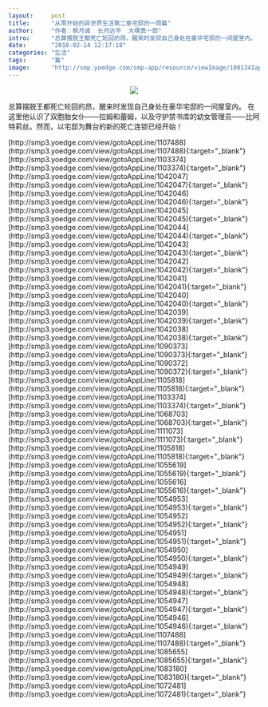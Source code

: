 ```yaml
---
layout:     post
title:      "从零开始的异世界生活第二章宅邸的一周篇"
author:     "作者：枫月诚  长月达平  大塚真一郎"
intro:      "总算摆脱王都死亡轮回的昂，醒来时发现自己身处在豪华宅邸的一间屋室内。 在这里他认识了双胞胎女仆——拉姆和蕾姆，以及守护禁书库的幼女管理员——比阿特莉丝。然而，以宅邸为舞台的新的死亡连锁已经开始！"
date:       "2018-02-14 12:17:18"
categories: "生活"
tags:       "篇"
image:      "http://smp.yoedge.com/smp-app/resource/viewImage/1001341appline.png"
---
```

<div style="text-align: center">
<p><img src="http://smp.yoedge.com/smp-app/resource/viewImage/1001341appline.png"/></p>
</div>
<p class="post-meta">
<span>总算摆脱王都死亡轮回的昂，醒来时发现自己身处在豪华宅邸的一间屋室内。 在这里他认识了双胞胎女仆——拉姆和蕾姆，以及守护禁书库的幼女管理员——比阿特莉丝。然而，以宅邸为舞台的新的死亡连锁已经开始！</span>
</p>
[http://smp3.yoedge.com/view/gotoAppLine/1107488](http://smp3.yoedge.com/view/gotoAppLine/1107488){:target="_blank"}
[http://smp3.yoedge.com/view/gotoAppLine/1103374](http://smp3.yoedge.com/view/gotoAppLine/1103374){:target="_blank"}
[http://smp3.yoedge.com/view/gotoAppLine/1042047](http://smp3.yoedge.com/view/gotoAppLine/1042047){:target="_blank"}
[http://smp3.yoedge.com/view/gotoAppLine/1042046](http://smp3.yoedge.com/view/gotoAppLine/1042046){:target="_blank"}
[http://smp3.yoedge.com/view/gotoAppLine/1042045](http://smp3.yoedge.com/view/gotoAppLine/1042045){:target="_blank"}
[http://smp3.yoedge.com/view/gotoAppLine/1042044](http://smp3.yoedge.com/view/gotoAppLine/1042044){:target="_blank"}
[http://smp3.yoedge.com/view/gotoAppLine/1042043](http://smp3.yoedge.com/view/gotoAppLine/1042043){:target="_blank"}
[http://smp3.yoedge.com/view/gotoAppLine/1042042](http://smp3.yoedge.com/view/gotoAppLine/1042042){:target="_blank"}
[http://smp3.yoedge.com/view/gotoAppLine/1042041](http://smp3.yoedge.com/view/gotoAppLine/1042041){:target="_blank"}
[http://smp3.yoedge.com/view/gotoAppLine/1042040](http://smp3.yoedge.com/view/gotoAppLine/1042040){:target="_blank"}
[http://smp3.yoedge.com/view/gotoAppLine/1042039](http://smp3.yoedge.com/view/gotoAppLine/1042039){:target="_blank"}
[http://smp3.yoedge.com/view/gotoAppLine/1042038](http://smp3.yoedge.com/view/gotoAppLine/1042038){:target="_blank"}
[http://smp3.yoedge.com/view/gotoAppLine/1090373](http://smp3.yoedge.com/view/gotoAppLine/1090373){:target="_blank"}
[http://smp3.yoedge.com/view/gotoAppLine/1090372](http://smp3.yoedge.com/view/gotoAppLine/1090372){:target="_blank"}
[http://smp3.yoedge.com/view/gotoAppLine/1105818](http://smp3.yoedge.com/view/gotoAppLine/1105818){:target="_blank"}
[http://smp3.yoedge.com/view/gotoAppLine/1103374](http://smp3.yoedge.com/view/gotoAppLine/1103374){:target="_blank"}
[http://smp3.yoedge.com/view/gotoAppLine/1068703](http://smp3.yoedge.com/view/gotoAppLine/1068703){:target="_blank"}
[http://smp3.yoedge.com/view/gotoAppLine/1111073](http://smp3.yoedge.com/view/gotoAppLine/1111073){:target="_blank"}
[http://smp3.yoedge.com/view/gotoAppLine/1105818](http://smp3.yoedge.com/view/gotoAppLine/1105818){:target="_blank"}
[http://smp3.yoedge.com/view/gotoAppLine/1055619](http://smp3.yoedge.com/view/gotoAppLine/1055619){:target="_blank"}
[http://smp3.yoedge.com/view/gotoAppLine/1055616](http://smp3.yoedge.com/view/gotoAppLine/1055616){:target="_blank"}
[http://smp3.yoedge.com/view/gotoAppLine/1054953](http://smp3.yoedge.com/view/gotoAppLine/1054953){:target="_blank"}
[http://smp3.yoedge.com/view/gotoAppLine/1054952](http://smp3.yoedge.com/view/gotoAppLine/1054952){:target="_blank"}
[http://smp3.yoedge.com/view/gotoAppLine/1054951](http://smp3.yoedge.com/view/gotoAppLine/1054951){:target="_blank"}
[http://smp3.yoedge.com/view/gotoAppLine/1054950](http://smp3.yoedge.com/view/gotoAppLine/1054950){:target="_blank"}
[http://smp3.yoedge.com/view/gotoAppLine/1054949](http://smp3.yoedge.com/view/gotoAppLine/1054949){:target="_blank"}
[http://smp3.yoedge.com/view/gotoAppLine/1054948](http://smp3.yoedge.com/view/gotoAppLine/1054948){:target="_blank"}
[http://smp3.yoedge.com/view/gotoAppLine/1054947](http://smp3.yoedge.com/view/gotoAppLine/1054947){:target="_blank"}
[http://smp3.yoedge.com/view/gotoAppLine/1054946](http://smp3.yoedge.com/view/gotoAppLine/1054946){:target="_blank"}
[http://smp3.yoedge.com/view/gotoAppLine/1107488](http://smp3.yoedge.com/view/gotoAppLine/1107488){:target="_blank"}
[http://smp3.yoedge.com/view/gotoAppLine/1085655](http://smp3.yoedge.com/view/gotoAppLine/1085655){:target="_blank"}
[http://smp3.yoedge.com/view/gotoAppLine/1083180](http://smp3.yoedge.com/view/gotoAppLine/1083180){:target="_blank"}
[http://smp3.yoedge.com/view/gotoAppLine/1072481](http://smp3.yoedge.com/view/gotoAppLine/1072481){:target="_blank"}



